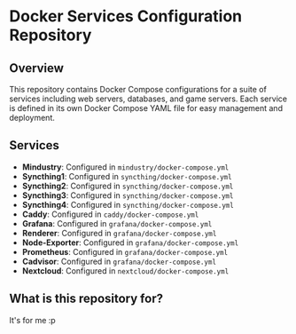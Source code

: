 # Docker Services Configuration Repository

## Overview

This repository contains Docker Compose configurations for a suite of services including web servers, databases, and game servers. Each service is defined in its own Docker Compose YAML file for easy management and deployment.


## Services

- **Mindustry**: Configured in `mindustry/docker-compose.yml`
- **Syncthing1**: Configured in `syncthing/docker-compose.yml`
- **Syncthing2**: Configured in `syncthing/docker-compose.yml`
- **Syncthing3**: Configured in `syncthing/docker-compose.yml`
- **Syncthing4**: Configured in `syncthing/docker-compose.yml`
- **Caddy**: Configured in `caddy/docker-compose.yml`
- **Grafana**: Configured in `grafana/docker-compose.yml`
- **Renderer**: Configured in `grafana/docker-compose.yml`
- **Node-Exporter**: Configured in `grafana/docker-compose.yml`
- **Prometheus**: Configured in `grafana/docker-compose.yml`
- **Cadvisor**: Configured in `grafana/docker-compose.yml`
- **Nextcloud**: Configured in `nextcloud/docker-compose.yml`
## What is this repository for?
It's for me :p
